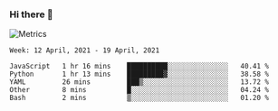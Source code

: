 ### Hi there 👋

![Metrics](https://github.com/radoapx/radoapx/blob/main/github-metrics.svg)

<!--START_SECTION:waka-->
```text
Week: 12 April, 2021 - 19 April, 2021

JavaScript   1 hr 16 mins    ██████████░░░░░░░░░░░░░░░   40.41 % 
Python       1 hr 13 mins    █████████▓░░░░░░░░░░░░░░░   38.58 % 
YAML         26 mins         ███▒░░░░░░░░░░░░░░░░░░░░░   13.72 % 
Other        8 mins          █░░░░░░░░░░░░░░░░░░░░░░░░   04.24 % 
Bash         2 mins          ▒░░░░░░░░░░░░░░░░░░░░░░░░   01.20 % 
```
<!--END_SECTION:waka-->

<!--
**radoapx/radoapx** is a ✨ _special_ ✨ repository because its `README.md` (this file) appears on your GitHub profile.

Here are some ideas to get you started:

- 🔭 I’m currently working on ...
- 🌱 I’m currently learning ...
- 👯 I’m looking to collaborate on ...
- 🤔 I’m looking for help with ...
- 💬 Ask me about ...
- 📫 How to reach me: ...
- 😄 Pronouns: ...
- ⚡ Fun fact: ...
-->
